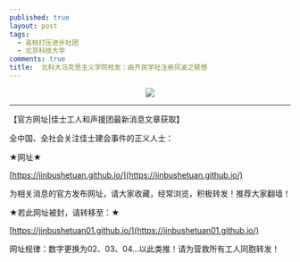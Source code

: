 ```yaml
---
published: true
layout: post
tags:
  - 高校打压进步社团
  - 北京科技大学
comments: true
title:  北科大马克思主义学院校友：由齐民学社注册风波之联想
---
```


<p align="center"> <img src="http://api.superbed.cn/pic/5bb218749dc6d61f41e595d6"> </p>



---
【官方网址|佳士工人和声援团最新消息文章获取】

全中国、全社会关注佳士建会事件的正义人士：

★网址★

[https://jinbushetuan.github.io/](https://jinbushetuan.github.io/)

为相关消息的官方发布网址，请大家收藏，经常浏览，积极转发！推荐大家翻墙！

★若此网址被封，请转移至：★

[https://jinbushetuan01.github.io/](https://jinbushetuan01.github.io/)

网址规律：数字更换为02、03、04…以此类推！请为营救所有工人同胞转发！


